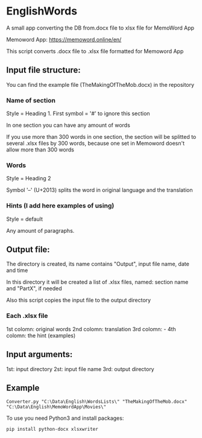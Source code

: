 # EnglishWords
A small app converting the DB from.docx file to xlsx file for MemoWord App

Memoword App: https://memoword.online/en/

This script converts .docx file to .xlsx file formatted for Memoword App

## Input file structure:
You can find the example file (TheMakingOfTheMob.docx) in the repository

### Name of section
Style = Heading 1. First symbol = '#' to ignore this section

In one section you can have any amount of words

If you use more than 300 words in one section, the section will be splitted to several .xlsx files by 300 words, because one set in Memoword doesn't allow more than 300 words

### Words
Style = Heading 2

Symbol '–' (U+2013) splits the word in original language and the translation

### Hints (I add here examples of using)
Style = default

Any amount of paragraphs. 

## Output file:
The directory is created, its name contains "Output", input file name, date and time

In this directory it will be created a list of .xlsx files, named: section name and "PartX", if needed

Also this script copies the input file to the output directory

### Each .xlsx file
1st colomn: original words
2nd colomn: translation
3rd colomn: -
4th colomn: the hint (examples)

## Input arguments:
1st: input directory
2st: input file name
3rd: output directory

## Example

```
Converter.py "C:\Data\English\WordsLists\" "TheMakingOfTheMob.docx" "C:\Data\English\MemoWordApp\Movies\"
```

To use you need Python3 and install packages: 
```
pip install python-docx xlsxwriter
```
